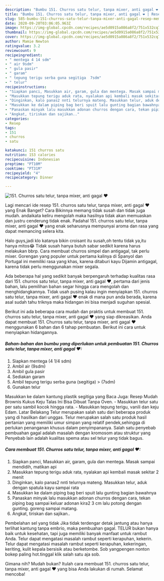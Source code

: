 ```yaml
---
description: "Bumbu 151. Churros satu telur, tanpa mixer, anti gagal ❤ | Resep Membuat 151. Churros satu telur, tanpa mixer, anti gagal ❤ Yang Lezat"
title: "Bumbu 151. Churros satu telur, tanpa mixer, anti gagal ❤ | Resep Membuat 151. Churros satu telur, tanpa mixer, anti gagal ❤ Yang Lezat"
slug: 585-bumbu-151-churros-satu-telur-tanpa-mixer-anti-gagal-resep-membuat-151-churros-satu-telur-tanpa-mixer-anti-gagal-yang-lezat
date: 2020-09-20T03:06:05.963Z
image: https://img-global.cpcdn.com/recipes/ae5d0915a086a8f2/751x532cq70/151-churros-satu-telur-tanpa-mixer-anti-gagal-❤-foto-resep-utama.jpg
thumbnail: https://img-global.cpcdn.com/recipes/ae5d0915a086a8f2/751x532cq70/151-churros-satu-telur-tanpa-mixer-anti-gagal-❤-foto-resep-utama.jpg
cover: https://img-global.cpcdn.com/recipes/ae5d0915a086a8f2/751x532cq70/151-churros-satu-telur-tanpa-mixer-anti-gagal-❤-foto-resep-utama.jpg
author: Mamie Newton
ratingvalue: 3.2
reviewcount: 9
recipeingredient:
- " mentega 4 14 sdm"
- " air 9sdm"
- " gula pasir"
- " garam"
- " tepung terigu serba guna segitiga  7sdm"
- " telur"
recipeinstructions:
- "Siapkan panci, Masukkan air, garam, gula dan mentega. Masak sampai mendidih, matikan api"
- "Masukkan tepung terigu aduk rata, nyalakan api kembali masak sekitar 2 menit"
- "Dinginkan, kalo panas2 nnti telurnya mateng. Masukkan telur, aduk dengan spatula kayu sampai rata"
- "Masukkan ke dalam piping bag beri spuit lalu gunting bagian bawahnya"
- "Panaskan minyak lalu masukkan adonan churros dengan cara, tekan piping bag sampai keluar adonan kira2 3 cm lalu potong dengan gunting. goreng sampai matang."
- "Angkat, tiriskan dan sajikan.."
categories:
- Resep
tags:
- 151
- churros
- satu

katakunci: 151 churros satu 
nutrition: 153 calories
recipecuisine: Indonesian
preptime: "PT10M"
cooktime: "PT31M"
recipeyield: "4"
recipecategory: Dinner

---
```



![151. Churros satu telur, tanpa mixer, anti gagal ❤](https://img-global.cpcdn.com/recipes/ae5d0915a086a8f2/751x532cq70/151-churros-satu-telur-tanpa-mixer-anti-gagal-❤-foto-resep-utama.jpg)

Lagi mencari ide resep 151. churros satu telur, tanpa mixer, anti gagal ❤ yang Enak Banget? Cara Bikinnya memang tidak susah dan tidak juga mudah. andaikata keliru mengolah maka hasilnya tidak akan memuaskan dan justru cenderung tidak enak. Padahal 151. churros satu telur, tanpa mixer, anti gagal ❤ yang enak seharusnya mempunyai aroma dan rasa yang dapat memancing selera kita.

Halo guys,jadi klo katanya bikin croisant itu susah,oh tentu tidak ya,itu hanya mitos😂 Tidak susah hanya butuh sabar sedikit karena harus melakukan bbrp. Cara membuat churros simpel dan antigagal, tak perlu mixer. Gorengan yang populer untuk pertama kalinya di Spanyol dan Portugal ini memiliki rasa yang khas, karena ditaburi kayu Dijamin antigagal, karena tidak perlu menggunakan mixer segala.

Ada beberapa hal yang sedikit banyak berpengaruh terhadap kualitas rasa dari 151. churros satu telur, tanpa mixer, anti gagal ❤, pertama dari jenis bahan, lalu pemilihan bahan segar hingga cara mengolah dan menghidangkannya. Tidak usah pusing kalau ingin menyiapkan 151. churros satu telur, tanpa mixer, anti gagal ❤ enak di mana pun anda berada, karena asal sudah tahu triknya maka hidangan ini bisa menjadi suguhan spesial.


Berikut ini ada beberapa cara mudah dan praktis untuk membuat 151. churros satu telur, tanpa mixer, anti gagal ❤ yang siap dikreasikan. Anda dapat membuat 151. Churros satu telur, tanpa mixer, anti gagal ❤ menggunakan 6 bahan dan 6 tahap pembuatan. Berikut ini cara untuk menyiapkan hidangannya.

<!--inarticleads1-->

##### Bahan-bahan dan bumbu yang diperlukan untuk pembuatan 151. Churros satu telur, tanpa mixer, anti gagal ❤:

1. Siapkan  mentega (4 1/4 sdm)
1. Ambil  air (9sdm)
1. Ambil  gula pasir
1. Sediakan  garam
1. Ambil  tepung terigu serba guna (segitiga) &gt; (7sdm)
1. Gunakan  telur


Masukkan ke dalam kantung plastik segitiga yang Baca Juga: Resep Mudah Brownis Kukus Keju Talas Ini Bisa Dibuat Tanpa Oven. - Masukkan telur satu per satu sambil kocok hingga rata. - Masukkan tepung terigu, vanili dan keju Edam. Latar Belakang Telur merupakan salah satu dari beberapa produk yang di hasilkan dari unggas. Telur merupakan salah satu produk hasil pertanian yang memiliki umur simpan yang relatif pendek,sehingga di perlukan penanganan khusus dalam penyimpananya. Salah satu penyebab pembuahan gagal adalah masalah dengan kromosom atau struktur yang Penyebab lain adalah kualitas spema atau sel telur yang tidak bagus. 

<!--inarticleads2-->

##### Cara membuat 151. Churros satu telur, tanpa mixer, anti gagal ❤:

1. Siapkan panci, Masukkan air, garam, gula dan mentega. Masak sampai mendidih, matikan api
1. Masukkan tepung terigu aduk rata, nyalakan api kembali masak sekitar 2 menit
1. Dinginkan, kalo panas2 nnti telurnya mateng. Masukkan telur, aduk dengan spatula kayu sampai rata
1. Masukkan ke dalam piping bag beri spuit lalu gunting bagian bawahnya
1. Panaskan minyak lalu masukkan adonan churros dengan cara, tekan piping bag sampai keluar adonan kira2 3 cm lalu potong dengan gunting. goreng sampai matang.
1. Angkat, tiriskan dan sajikan..


Pembelahan sel yang tidak Jika tidak terdengar detak jantung atau hanya terlihat kantung tanpa embrio, maka pembuahan gagal. TELUR bukan hanya baik untuk kesehatan, tapi juga memiliki banyak manfaat untuk rambut Anda. Telur dapat mengatasi masalah rambut seperti kerapuhan, kekerin. Telur dapat mengatasi masalah rambut seperti kerapuhan, kekeringan, keriting, kulit kepala bersisik atau berketombe. Sob yangpengen nonton bokep paling hot.tinggal klik salah satu aja sob. 

Gimana nih? Mudah bukan? Itulah cara membuat 151. churros satu telur, tanpa mixer, anti gagal ❤ yang bisa Anda lakukan di rumah. Selamat mencoba!
